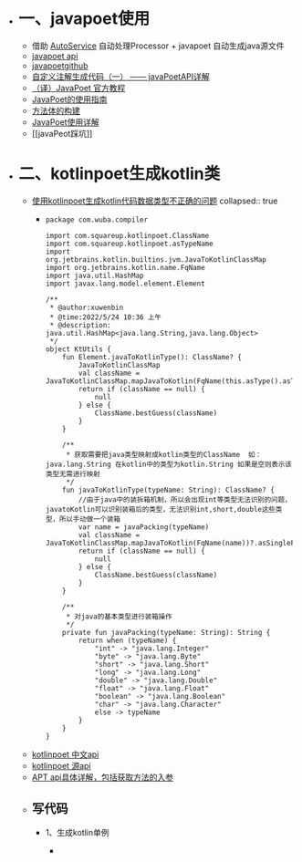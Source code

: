 - # 一、javapoet使用
	- 借助  [AutoService](https://www.jianshu.com/p/14669ded4b8b) 自动处理Processor + javapoet 自动生成java源文件
	- [javapoet api](https://square.github.io/javapoet/1.x/javapoet/)
	- [javapoetgithub](https://github.com/square/javapoet)
	- [自定义注解生成代码（一） —— javaPoetAPI详解](https://blog.csdn.net/bencheng06/article/details/103220774)
	- [（译）JavaPoet 官方教程](https://juejin.cn/post/6844904022600597517)
	- [JavaPoet的使用指南](https://juejin.cn/post/6844903695621029895)
	- [方法体的构建](https://blog.csdn.net/io_field/article/details/89355941)
	- [JavaPoet使用详解](https://blog.csdn.net/io_field/article/details/89355941)
	- [[javaPeot踩坑]]
- # 二、kotlinpoet生成kotlin类
	- [使用kotlinpoet生成kotlin代码数据类型不正确的问题](https://www.jianshu.com/p/f41d21850cb4)
	  collapsed:: true
		- ```
		  package com.wuba.compiler
		  
		  import com.squareup.kotlinpoet.ClassName
		  import com.squareup.kotlinpoet.asTypeName
		  import org.jetbrains.kotlin.builtins.jvm.JavaToKotlinClassMap
		  import org.jetbrains.kotlin.name.FqName
		  import java.util.HashMap
		  import javax.lang.model.element.Element
		  
		  /**
		   * @author:xuwenbin
		   * @time:2022/5/24 10:36 上午
		   * @description: java.util.HashMap<java.lang.String,java.lang.Object>
		   */
		  object KtUtils {
		      fun Element.javaToKotlinType(): ClassName? {
		          JavaToKotlinClassMap
		          val className = JavaToKotlinClassMap.mapJavaToKotlin(FqName(this.asType().asTypeName().toString()))?.asSingleFqName()?.asString()
		          return if (className == null) {
		              null
		          } else {
		              ClassName.bestGuess(className)
		          }
		      }
		  
		      /**
		       * 获取需要把java类型映射成kotlin类型的ClassName  如：java.lang.String 在kotlin中的类型为kotlin.String 如果是空则表示该类型无需进行映射
		       */
		      fun javaToKotlinType(typeName: String): ClassName? {
		          //由于java中的装拆箱机制，所以会出现int等类型无法识别的问题，javatoKotlin可以识别装箱后的类型，无法识别int,short,double这些类型，所以手动做一个装箱
		          var name = javaPacking(typeName)
		          val className = JavaToKotlinClassMap.mapJavaToKotlin(FqName(name))?.asSingleFqName()?.asString()
		          return if (className == null) {
		              null
		          } else {
		              ClassName.bestGuess(className)
		          }
		      }
		  
		      /**
		       * 对java的基本类型进行装箱操作
		       */
		      private fun javaPacking(typeName: String): String {
		          return when (typeName) {
		              "int" -> "java.lang.Integer"
		              "byte" -> "java.lang.Byte"
		              "short" -> "java.lang.Short"
		              "long" -> "java.lang.Long"
		              "double" -> "java.lang.Double"
		              "float" -> "java.lang.Float"
		              "boolean" -> "java.lang.Boolean"
		              "char" -> "java.lang.Character"
		              else -> typeName
		          }
		      }
		  }
		  ```
	- [kotlinpoet 中文api](https://enzowyf.github.io/kotlinpoet.html)
	- [kotlinpoet 源api](https://square.github.io/kotlinpoet/)
	- [APT api具体详解，包括获取方法的入参](https://blog.csdn.net/u014454538/article/details/122531293)
	- ## 写代码
		- 1、生成kotlin单例
			- ```
			  ```